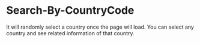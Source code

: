 # Search-By-CountryCode
It will randomly select a country once the page will load. You can select any country and see related information of that country.
